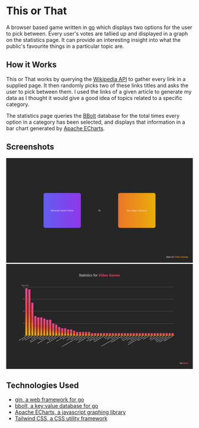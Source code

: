 # This or That

A browser based game written in [go](https://go.dev/) which displays two options for the user to pick 
between. Every user's votes are tallied up and displayed
in a graph on the statistics page. It can provide an interesting insight 
into what the public's favourite things in a particular topic are.

## How it Works

This or That works by querying the [Wikipedia API](https://www.mediawiki.org/wiki/API:Main_page)
to gather every link in a supplied page. It then randomly picks two of these links titles and
asks the user to pick between them. I used the links of a given article to generate my data
as I thought it would give a good idea of topics related to a specific category.

The statistics page queries the [BBolt](https://github.com/etcd-io/bbolt) database for the
total times every option in a category has been selected, and displays that information in
a bar chart generated by [Apache ECharts](https://echarts.apache.org/en/index.html).

## Screenshots

![This or That](img/thisOrThat.png)
![Statistics Page](img/stats.png)

## Technologies Used

- [gin, a web framework for go](https://github.com/gin-gonic/gin)
- [bbolt, a key:value database for go](https://github.com/etcd-io/bbolt)
- [Apache ECharts, a javascript graphing library](https://echarts.apache.org/en/index.html)
- [Tailwind CSS, a CSS utility framework](https://tailwindcss.com/)